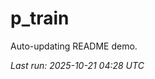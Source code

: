 # p_train

Auto-updating README demo.

<!--START_SECTION:status-->
_Last run: 2025-10-21 04:28 UTC_
<!--END_SECTION:status-->




































































































































































































































































































































































































































































































































































































































































































































































































































































































































































































































































































































































































































































































































































